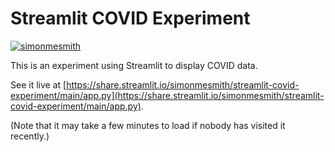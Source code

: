 # Streamlit COVID Experiment

[![simonmesmith](https://circleci.com/gh/simonmesmith/streamlit-covid-experiment.svg?style=svg)](https://circleci.com/gh/simonmesmith/streamlit-covid-experiment)

This is an experiment using Streamlit to display COVID data.

See it live at [https://share.streamlit.io/simonmesmith/streamlit-covid-experiment/main/app.py](https://share.streamlit.io/simonmesmith/streamlit-covid-experiment/main/app.py).

(Note that it may take a few minutes to load if nobody has visited it recently.)